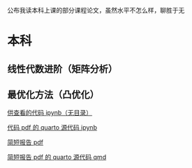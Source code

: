 公布我读本科上课的部分课程论文，虽然水平不怎么样，聊胜于无

# 本科

## 线性代数进阶（矩阵分析）

## 最优化方法（凸优化）

[供查看的代码 ipynb（无目录）](https://nbviewer.org/github/Cynthian-pshds/course-paper/blob/main/optimization/code.ipynb)

[代码 pdf 的 quarto 源代码 ipynb](https://raw.githubusercontent.com/Cynthian-pshds/course-paper/refs/heads/main/optimization/code-source/code.ipynb)

[简短报告 pdf](https://nbviewer.org/github/Cynthian-pshds/course-paper/blob/main/optimization/short-report.pdf)

[简短报告 pdf 的 quarto 源代码 qmd](https://raw.githubusercontent.com/Cynthian-pshds/course-paper/refs/heads/main/optimization/short-report-source/short-report.qmd)

